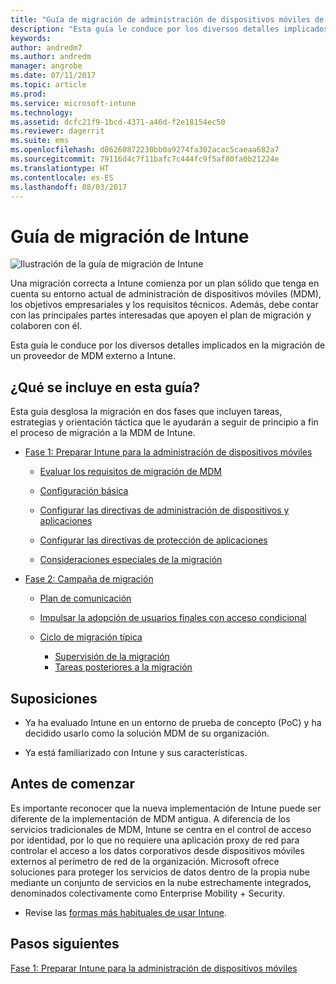 ```yaml
---
title: "Guía de migración de administración de dispositivos móviles de Intune"
description: "Esta guía le conduce por los diversos detalles implicados en la migración de un proveedor de MDM externo a Microsoft Intune."
keywords: 
author: andredm7
ms.author: andredm
manager: angrobe
ms.date: 07/11/2017
ms.topic: article
ms.prod: 
ms.service: microsoft-intune
ms.technology: 
ms.assetid: dcfc21f9-1bcd-4371-a46d-f2e18154ec50
ms.reviewer: dagerrit
ms.suite: ems
ms.openlocfilehash: d86260872230bb0a9274fa302acac5caeaa682a7
ms.sourcegitcommit: 79116d4c7f11bafc7c444fc9f5af80fa0b21224e
ms.translationtype: HT
ms.contentlocale: es-ES
ms.lasthandoff: 08/03/2017
---
```

# <a name="intune-migration-guide"></a>Guía de migración de Intune

![Ilustración de la guía de migración de Intune](./media/MDM-migration-guide-art.PNG)

Una migración correcta a Intune comienza por un plan sólido que tenga en cuenta su entorno actual de administración de dispositivos móviles (MDM), los objetivos empresariales y los requisitos técnicos. Además, debe contar con las principales partes interesadas que apoyen el plan de migración y colaboren con él.

Esta guía le conduce por los diversos detalles implicados en la migración de un proveedor de MDM externo a Intune.

## <a name="whats-included-in-this-guide"></a>¿Qué se incluye en esta guía?

Esta guía desglosa la migración en dos fases que incluyen tareas, estrategias y orientación táctica que le ayudarán a seguir de principio a fin el proceso de migración a la MDM de Intune.

-   [Fase 1: Preparar Intune para la administración de dispositivos móviles](migration-guide-prepare.md)

    -   [Evaluar los requisitos de migración de MDM](migration-guide-prepare.md#assess-mdm-requirements)

    -   [Configuración básica](migration-guide-setup.md)

    -   [Configurar las directivas de administración de dispositivos y aplicaciones](migration-guide-configure-policies.md)

    -   [Configurar las directivas de protección de aplicaciones](migration-guide-app-protection-policies.md)

    -   [Consideraciones especiales de la migración](migration-guide-considerations.md)

-   [Fase 2: Campaña de migración](migration-guide-campaign.md)

    -   [Plan de comunicación](migration-guide-communication-plan.md)

    -   [Impulsar la adopción de usuarios finales con acceso condicional](migration-guide-drive-adoption.md)

    -   [Ciclo de migración típica](migration-guide-cycle.md)
        -   [Supervisión de la migración](migration-guide-cycle.md#monitoring-migration)
        -   [Tareas posteriores a la migración](migration-guide-cycle.md#post-migration)

## <a name="assumptions"></a>Suposiciones

-   Ya ha evaluado Intune en un entorno de prueba de concepto (PoC) y ha decidido usarlo como la solución MDM de su organización.

-   Ya está familiarizado con Intune y sus características.

## <a name="before-you-begin"></a>Antes de comenzar

Es importante reconocer que la nueva implementación de Intune puede ser diferente de la implementación de MDM antigua. A diferencia de los servicios tradicionales de MDM, Intune se centra en el control de acceso por identidad, por lo que no requiere una aplicación proxy de red para controlar el acceso a los datos corporativos desde dispositivos móviles externos al perímetro de red de la organización. Microsoft ofrece soluciones para proteger los servicios de datos dentro de la propia nube mediante un conjunto de servicios en la nube estrechamente integrados, denominados colectivamente como Enterprise Mobility + Security.

-   Revise las [formas más habituales de usar Intune](common-scenarios.md).

## <a name="next-steps"></a>Pasos siguientes

[Fase 1: Preparar Intune para la administración de dispositivos móviles](migration-guide-prepare.md)
